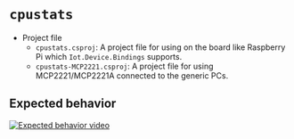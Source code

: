 # `cpustats`
- Project file
  - `cpustats.csproj`: A project file for using on the board like Raspberry Pi which `Iot.Device.Bindings` supports.
  - `cpustats-MCP2221.csproj`: A project file for using MCP2221/MCP2221A connected to the generic PCs.

## Expected behavior
[![Expected behavior video](https://img.youtube.com/vi/3NpmMvdJXD4/0.jpg)](https://www.youtube.com/watch?v=3NpmMvdJXD4)
